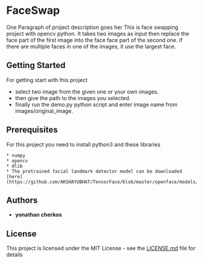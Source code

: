 # FaceSwap

One Paragraph of project description goes her
This is face swapping project with opencv python. It takes two images as input then replace the face part of the first image into the face face
part of the second one. if there are multiple faces in one of the images, it use the largest face.

## Getting Started

For getting start with this project
* select two image from the given one or your own images.
* then give the path to the images you selected.
* finally run the demo.py python script and enter image name from images/original_image.

## Prerequisites

For this project you need to install python3 and these libraries

```
* numpy
* opencv
* dlib
* The pretrained facial landmark detector model can be downloaded [here](https://github.com/AKSHAYUBHAT/TensorFace/blob/master/openface/models/dlib/shape_predictor_68_face_landmarks.dat).

```

## Authors

* **yonathan cherkos**

## License

This project is licensed under the MIT License - see the [LICENSE.md](LICENSE.md) file for details
